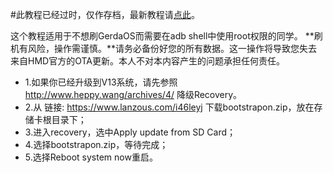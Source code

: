 #此教程已经过时，仅作存档，最新教程请[点此][1]。

这个教程适用于不想刷GerdaOS而需要在adb shell中使用root权限的同学。
**刷机有风险，操作需谨慎。**请务必备份好您的所有数据。这一操作将导致您失去来自HMD官方的OTA更新。本人不对本内容产生的问题承担任何责任。

 - 1.如果你已经升级到V13系统，请先参照 http://www.heppy.wang/archives/4/ 降级Recovery。
 - 2.从 链接: https://www.lanzous.com/i46leyj 下载bootstrapon.zip，放在存储卡根目录下；
 - 3.进入recovery，选中Apply update from SD Card；
 - 4.选择bootstrapon.zip，等待完成；
 - 5.选择Reboot system now重启。


  [1]: http://www.heppy.wang/archives/47/
